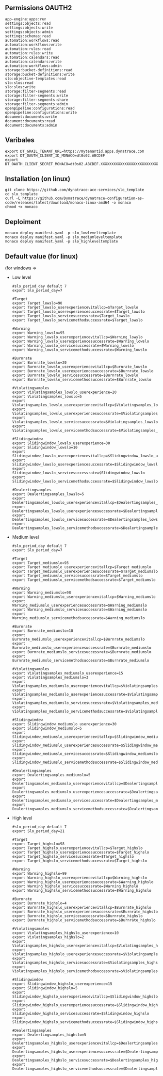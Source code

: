 ## Permissions OAUTH2

    app-engine:apps:run
    settings:objects:read
    settings:objects:write
    settings:objects:admin
    settings:schemas:read
    automation:workflows:read
    automation:workflows:write
    automation:rules:read
    automation:rules:write
    automation:calendars:read
    automation:calendars:write
    automation:workflows:admin
    storage:bucket-definitions:read
    storage:bucket-definitions:write
    slo:objective-templates:read
    slo:slos:read
    slo:slos:write
    storage:filter-segments:read
    storage:filter-segments:write
    storage:filter-segments:share
    storage:filter-segments:admin
    openpipeline:configurations:read
    openpipeline:configurations:write
    document:documents:write
    document:documents:read
    document:documents:admin

## Varibales

    export DT_GRAIL_TENANT_URL=https://mytenantid.apps.dynatrace.com
    export DT_OAUTH_CLIENT_ID_MONACO=dt0s02.ABCDEF
    export DT_OAUTH_CLIENT_SECRET_MONACO=dt0s02.ABCDEF.XXXXXXXXXXXXXXXXXXXXXXXXXXXXXXXXXXXXXXXXXXXXXXXXXXXXX

## Installation (on linux)

    git clone https://github.com/dynatrace-ace-services/slo_template
    cd slo_template
    curl -L https://github.com/Dynatrace/dynatrace-configuration-as-code/releases/latest/download/monaco-linux-amd64 -o monaco
    chmod +x monaco

## Deploiment

    monaco deploy manifest.yaml -p slo_lowleveltemplate
    monaco deploy manifest.yaml -p slo_mediumleveltemplate
    monaco deploy manifest.yaml -p slo_highleveltemplate

## Default value (for linux)
(for windows => 

- Low level

      #slo_period_day default 7
      export Slo_period_day=7
      
      #Target
      export Target_lowslo=90
      export Target_lowslo_userexperiencevitallcp=$Target_lowslo
      export Target_lowslo_userexperiencesuccessrate=$Target_lowslo
      export Target_lowslo_servicesuccessrate=$Target_lowslo
      export Target_lowslo_servicemethodsuccessrate=$Target_lowslo
      
      #Warning
      export Warning_lowslo=95
      export Warning_lowslo_userexperiencevitallcp=$Warning_lowslo
      export Warning_lowslo_userexperiencesuccessrate=$Warning_lowslo
      export Warning_lowslo_servicesuccessrate=$Warning_lowslo
      export Warning_lowslo_servicemethodsuccessrate=$Warning_lowslo
      
      #Burnrate
      export Burnrate_lowslo=20
      export Burnrate_lowslo_userexperiencevitallcp=$Burnrate_lowslo
      export Burnrate_lowslo_userexperiencesuccessrate=$Burnrate_lowslo
      export Burnrate_lowslo_servicesuccessrate=$Burnrate_lowslo
      export Burnrate_lowslo_servicemethodsuccessrate=$Burnrate_lowslo
      
      #Violatingsamples
      export Violatingsamples_lowslo_userexperience=20
      export Violatingsamples_lowslo=5
      export Violatingsamples_lowslo_userexperiencevitallcp=$Violatingsamples_lowslo_userexperience
      export Violatingsamples_lowslo_userexperiencesuccessrate=$Violatingsamples_lowslo_userexperience
      export Violatingsamples_lowslo_servicesuccessrate=$Violatingsamples_lowslo
      export Violatingsamples_lowslo_servicemethodsuccessrate=$Violatingsamples_lowslo
      
      #Slidingwindow
      export Slidingwindow_lowslo_userexperience=30
      export Slidingwindow_lowslo=10
      export Slidingwindow_lowslo_userexperiencevitallcp=$Slidingwindow_lowslo_userexperience
      export Slidingwindow_lowslo_userexperiencesuccessrate=$Slidingwindow_lowslo_userexperience
      export Slidingwindow_lowslo_servicesuccessrate=$Slidingwindow_lowslo
      export Slidingwindow_lowslo_servicemethodsuccessrate=$Slidingwindow_lowslo
      
      #Dealertingsamples
      export Dealertingsamples_lowslo=5
      export Dealertingsamples_lowslo_userexperiencevitallcp=$Dealertingsamples_lowslo
      export Dealertingsamples_lowslo_userexperiencesuccessrate=$Dealertingsamples_lowslo
      export Dealertingsamples_lowslo_servicesuccessrate=$Dealertingsamples_lowslo
      export Dealertingsamples_lowslo_servicemethodsuccessrate=$Dealertingsamples_lowslo

- Medium level

      #slo_period_day default 7
      export Slo_period_day=7
      
      #Target
      export Target_mediumslo=95
      export Target_mediumslo_userexperiencevitallcp=$Target_mediumslo
      export Target_mediumslo_userexperiencesuccessrate=$Target_mediumslo
      export Target_mediumslo_servicesuccessrate=$Target_mediumslo
      export Target_mediumslo_servicemethodsuccessrate=$Target_mediumslo
      
      #Warning
      export Warning_mediumslo=98
      export Warning_mediumslo_userexperiencevitallcp=$Warning_mediumslo
      export Warning_mediumslo_userexperiencesuccessrate=$Warning_mediumslo
      export Warning_mediumslo_servicesuccessrate=$Warning_mediumslo
      export Warning_mediumslo_servicemethodsuccessrate=$Warning_mediumslo
      
      #Burnrate
      export Burnrate_mediumslo=10
      export Burnrate_mediumslo_userexperiencevitallcp=$Burnrate_mediumslo
      export Burnrate_mediumslo_userexperiencesuccessrate=$Burnrate_mediumslo
      export Burnrate_mediumslo_servicesuccessrate=$Burnrate_mediumslo
      export Burnrate_mediumslo_servicemethodsuccessrate=$Burnrate_mediumslo
      
      #Violatingsamples
      export Violatingsamples_mediumslo_userexperience=15
      export Violatingsamples_mediumslo=3
      export Violatingsamples_mediumslo_userexperiencevitallcp=$Violatingsamples_mediumslo_userexperience
      export Violatingsamples_mediumslo_userexperiencesuccessrate=$Violatingsamples_mediumslo_userexperience
      export Violatingsamples_mediumslo_servicesuccessrate=$Violatingsamples_mediumslo
      export Violatingsamples_mediumslo_servicemethodsuccessrate=$Violatingsamples_mediumslo
      
      #Slidingwindow
      export Slidingwindow_mediumslo_userexperience=30
      export Slidingwindow_mediumslo=5
      export Slidingwindow_mediumslo_userexperiencevitallcp=$Slidingwindow_mediumslo_userexperience
      export Slidingwindow_mediumslo_userexperiencesuccessrate=$Slidingwindow_mediumslo_userexperience
      export Slidingwindow_mediumslo_servicesuccessrate=$Slidingwindow_mediumslo
      export Slidingwindow_mediumslo_servicemethodsuccessrate=$Slidingwindow_mediumslo
      
      #Dealertingsamples
      export Dealertingsamples_mediumslo=5
      export Dealertingsamples_mediumslo_userexperiencevitallcp=$Dealertingsamples_mediumslo
      export Dealertingsamples_mediumslo_userexperiencesuccessrate=$Dealertingsamples_mediumslo
      export Dealertingsamples_mediumslo_servicesuccessrate=$Dealertingsamples_mediumslo
      export Dealertingsamples_mediumslo_servicemethodsuccessrate=$Dealertingsamples_mediumslo

- High level

      #slo_period_day default 7
      export Slo_period_day=21
      
      #Target
      export Target_highslo=98
      export Target_highslo_userexperiencevitallcp=$Target_highslo
      export Target_highslo_userexperiencesuccessrate=$Target_highslo
      export Target_highslo_servicesuccessrate=$Target_highslo
      export Target_highslo_servicemethodsuccessrate=$Target_highslo
      
      #Warning
      export Warning_highslo=99
      export Warning_highslo_userexperiencevitallcp=$Warning_highslo
      export Warning_highslo_userexperiencesuccessrate=$Warning_highslo
      export Warning_highslo_servicesuccessrate=$Warning_highslo
      export Warning_highslo_servicemethodsuccessrate=$Warning_highslo
      
      #Burnrate
      export Burnrate_highslo=4
      export Burnrate_highslo_userexperiencevitallcp=$Burnrate_highslo
      export Burnrate_highslo_userexperiencesuccessrate=$Burnrate_highslo
      export Burnrate_highslo_servicesuccessrate=$Burnrate_highslo
      export Burnrate_highslo_servicemethodsuccessrate=$Burnrate_highslo
      
      #Violatingsamples
      export Violatingsamples_highslo_userexperience=10
      export Violatingsamples_highslo=2
      export Violatingsamples_highslo_userexperiencevitallcp=$Violatingsamples_highslo_userexperience
      export Violatingsamples_highslo_userexperiencesuccessrate=$Violatingsamples_highslo_userexperience
      export Violatingsamples_highslo_servicesuccessrate=$Violatingsamples_highslo
      export Violatingsamples_highslo_servicemethodsuccessrate=$Violatingsamples_highslo
      
      #Slidingwindow
      export Slidingwindow_highslo_userexperience=15
      export Slidingwindow_highslo=5
      export Slidingwindow_highslo_userexperiencevitallcp=$Slidingwindow_highslo_userexperience
      export Slidingwindow_highslo_userexperiencesuccessrate=$Slidingwindow_highslo_userexperience
      export Slidingwindow_highslo_servicesuccessrate=$Slidingwindow_highslo
      export Slidingwindow_highslo_servicemethodsuccessrate=$Slidingwindow_highslo
      
      #Dealertingsamples
      export Dealertingsamples_highslo=5
      export Dealertingsamples_highslo_userexperiencevitallcp=$Dealertingsamples_highslo
      export Dealertingsamples_highslo_userexperiencesuccessrate=$Dealertingsamples_highslo
      export Dealertingsamples_highslo_servicesuccessrate=$Dealertingsamples_highslo
      export Dealertingsamples_highslo_servicemethodsuccessrate=$Dealertingsamples_highslo
